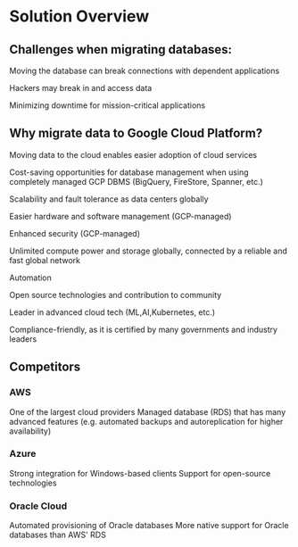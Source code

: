
# Solution Overview

## Challenges when migrating databases:

Moving the database can break connections with dependent applications

Hackers may break in and access data

Minimizing downtime for mission-critical applications

  

## Why migrate data to Google Cloud Platform?

Moving data to the cloud enables easier adoption of cloud services

Cost-saving opportunities for database management when using completely managed GCP DBMS (BigQuery, FireStore, Spanner, etc.)

Scalability and fault tolerance as data centers globally

Easier hardware and software management (GCP-managed)

Enhanced security (GCP-managed)

Unlimited compute power and storage globally, connected by a reliable and fast global network

Automation

Open source technologies and contribution to community

Leader in advanced cloud tech (ML,AI,Kubernetes, etc.)

Compliance-friendly, as it is certified by many governments and industry leaders

## Competitors
### AWS
One of the largest cloud providers
Managed database (RDS) that has many advanced features (e.g. automated backups and autoreplication for higher availability)

### Azure
Strong integration for Windows-based clients
Support for open-source technologies

### Oracle Cloud
Automated provisioning of Oracle databases
More native support for Oracle databases than AWS' RDS


